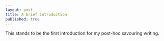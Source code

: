 ```yaml
---
layout: post
title: A brief introduction
published: true
---
```


This stands to be the first introduction for my post-hoc savouring writing.

